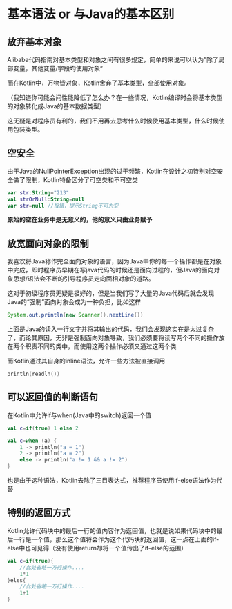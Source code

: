 # 基本语法 or 与Java的基本区别

## 放弃基本对象

Alibaba代码指南对基本类型和对象之间有很多规定，简单的来说可以认为”除了局部变量，其他变量/字段均使用对象“

而在Kotlin中，万物皆对象，Kotlin舍弃了基本类型，全部使用对象。

（我知道你可能会问性能降低了怎么办？在一些情况，Kotlin编译时会将基本类型的对象转化成Java的基本数据类型）

这无疑是对程序员有利的，我们不用再去思考什么时候使用基本类型，什么时候使用包装类型。

## 空安全

由于Java的NullPointerException出现的过于频繁，Kotlin在设计之初特别对空安全做了限制，Kotlin特备区分了可空类和不可空类

```kotlin
var str:String="213"
val strOrNull:String=null
var str=null //报错，提示String不可为空
```

**原始的空在业务中是无意义的，他的意义只由业务赋予**

## 放宽面向对象的限制

我喜欢将Java称作完全面向对象的语言，因为Java中你的每一个操作都是在对象中完成，即时程序员早期在写java代码的时候还是面向过程的，但Java的面向对象思想/语法会不断的引导程序员走向面相对象的道路。

这对于初级程序员无疑是极好的，但是当我们写了大量的Java代码后就会发现Java的“强制”面向对象会成为一种负担，比如这样

```java
System.out.println(new Scanner().nextLine())
```

上面是Java的读入一行文字并将其输出的代码，我们会发现这实在是太过复杂了，而论其原因，无非是强制面向对象导致，我们必须要将读写两个不同的操作放在两个职责不同的类中，而使用这两个操作必须又通过这两个类

而Kotlin通过其自身的inline语法，允许一些方法被直接调用

```kotlin
println(readln())
```

## 可以返回值的判断语句

在Kotlin中允许if与when(Java中的switch)返回一个值

```kotlin
val c=if(true) 1 else 2
```

```kotlin
val c=when (a) {  
    1 -> println("a = 1")  
    2 -> println("a = 2")  
    else -> println("a != 1 && a != 2")  
}
```

也是由于这种语法，Kotlin去除了三目表达式，推荐程序员使用if-else语法作为代替

## 特别的返回方式

Kotlin允许代码块中的最后一行的值内容作为返回值，也就是说如果代码块中的最后一行是一个值，那么这个值将会作为这个代码块的返回值，这一点在上面的if-else中也可见得（没有使用return却将一个值传出了if-else的范围）

```kotlin
val c=if(true){
	//此处省略一万行操作....
	1*1
}eles{
	//此处省略一万行操作....
	1+1
}
```
